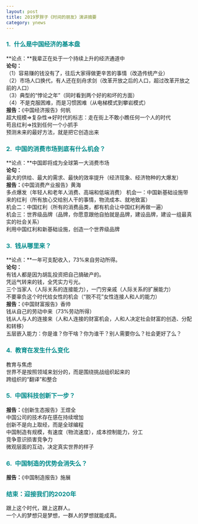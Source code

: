 ```yaml
---
layout: post
title: 2019罗胖子《时间的朋友》演讲摘要
category: ynews
---
```


### <span style="color:#008B8B;">1.&ensp;什么是中国经济的基本盘</span>        
**论点：**我辈正在处于一个持续上升的经济通道中       
**论句：**          
（1）容易赚的钱没有了，往后大家得做更辛苦的事情（改造传统产业）        
（2）市场人口换代，有人还在刻舟求剑（改革开放之后的人口，超过改革开放之前的人口）                  
（3）典型的“悖论之年”（同时看到两个好的和坏的方面）           
（4）不是克服困难，而是习惯困难（从电梯模式到攀岩模式）          
**报告：**《中国经济报告》何帆          
超大规模=>复杂性=>好时代的标志：走在街上不敢小瞧任何一个人的时代              
苟且红利=>找到任何一个小抓手           
预测未来的最好方法，就是把它创造出来       

### <span style="color:#008B8B;">2.&ensp;中国的消费市场到底有什么机会？</span>      
**论点：**中国即将成为全球第一大消费市场         
**论句：**      
最大的供给、最大的需求、最快的效率提升（经济现象、经济物种的大爆发）             
**报告：**《中国消费产业报告》黄海                   
多点爆发（年轻人和老年人消费、高端和低端消费）
机会一：中国新基础设施带来的红利（所有放心交给别人干的事情，物流成本、就地致富）            
机会二：中国红利（所有的消费品类，都有机会让中国红利再做一遍）     
机会三：世界级品牌（品牌，你愿意跟他自拍就是品牌，建设品牌，建设一组最真实的社会关系）    
利用中国红利和新基础设施，创造一个世界级品牌          

### <span style="color:#008B8B;">3.&ensp;钱从哪里来？</span>    
**论点：**一年可支配收入，73%来自劳动所得。       
**论句：**        
有钱人都是因为胡乱投资把自己搞破产的。     
凭运气转来的钱，全凭实力亏光。       
三个当家人（人际关系的连接能力），一门穷亲戚（人际关系的扩展能力）        
不要辜负这个时代给女性的机会（“脱不花”女性连接人和人的能力）          
**报告：**《中国财富报告》香帅                       
钱从自己的劳动中来（73%劳动所得）      
钱从人与人的连接来（人和人连接的财富机会，人和人决定社会财富的创造、分配和转移）      
五层嵌入能力：你是谁？你干啥？你为谁干？别人需要你么？社会更好了么？        

### <span style="color:#008B8B;">4.&ensp;教育在发生什么变化</span> 
教育与焦虑             
世界不是按照领域来划分的，而是围绕挑战组织起来的          
跨组织的“翻译”和整合       

### <span style="color:#008B8B;">5.&ensp;中国科技创新下一步？</span>   
**报告：**《创新生态报告》王煜全             
中国公司的技术存在感在持续增加          
创新不是向上取经，而是全球编程      
中国制造有规模，有速度（物流速度），成本控制能力，分工          
竞争意识损害竞争力               
微观层面的互动，决定真实世界的样子     

### <span style="color:#008B8B;">6.&ensp;中国制造的优势会消失么？</span>    
**报告：**《中国制造报告》施展   

### <span style="color:#008B8B;">结束：迎接我们的2020年</span>     
跟上这个时代，跟上这群人。      
一个人的梦想只是梦想，一群人的梦想就能成真。          

